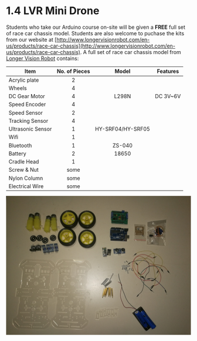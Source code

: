 # 1.4 LVR Mini Drone

Students who take our Arduino course on-site will be given a **FREE** full set of race car chassis model. Students are also welcome to puchase the kits from our website at [http://www.longervisionrobot.com/en-us/products/race-car-chassis](http://www.longervisionrobot.com/en-us/products/race-car-chassis). A full set of race car chassis model from [Longer Vision Robot](http://www.longervisionrobot.com) contains:

Item | No. of Pieces | Model | Features   
--------- | ------- | -------- | -------------
Acrylic plate | <center>2</center> | | 
Wheels | <center>4</center> | | 
DC Gear Motor | <center>4</center> | <center>L298N</center> | <center>DC 3V~6V</center> 
Speed ​​Encoder | <center>4</center> | |  
Speed Sensor | <center>2</center> | |  
Tracking Sensor | <center>4</center> | |  
Ultrasonic Sensor | <center>1</center> |  <center>HY-SRF04/HY-SRF05</center> |  
Wifi | <center>1</center> | |  
Bluetooth | <center>1</center> | <center>ZS-040</center> |  
Battery | <center>2</center> | <center>18650</center> |  
Cradle Head | <center>1</center> | |  
Screw & Nut | <center>some</center> | | 
Nylon Column | <center>some</center> | |  
Electrical Wire | <center>some</center> | |   

![Image](./race_car_chassis.jpg)


